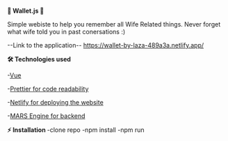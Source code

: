 <b>📝 Wallet.js 📝 </b>

Simple webiste to help you remember all Wife Related things. Never forget what wife told you in past conersations :)

--Link to the application--
https://wallet-by-laza-489a3a.netlify.app/

<b>🛠️ Technologies used</b>

 -<a href="https://vuejs.org/">Vue</a>
 
 -<a href ="https://prettier.io/">Prettier for code readability</a>  
 
-<a href ="https://app.netlify.com/teams/nikolalazarevic95/overview/">Netlify for deploying the website</a>  

-<a href ="https://mars-server.net/">MARS Engine for backend</a>

<b>⚡ Installation  </b>
  -clone repo
  -npm install
  -npm run



